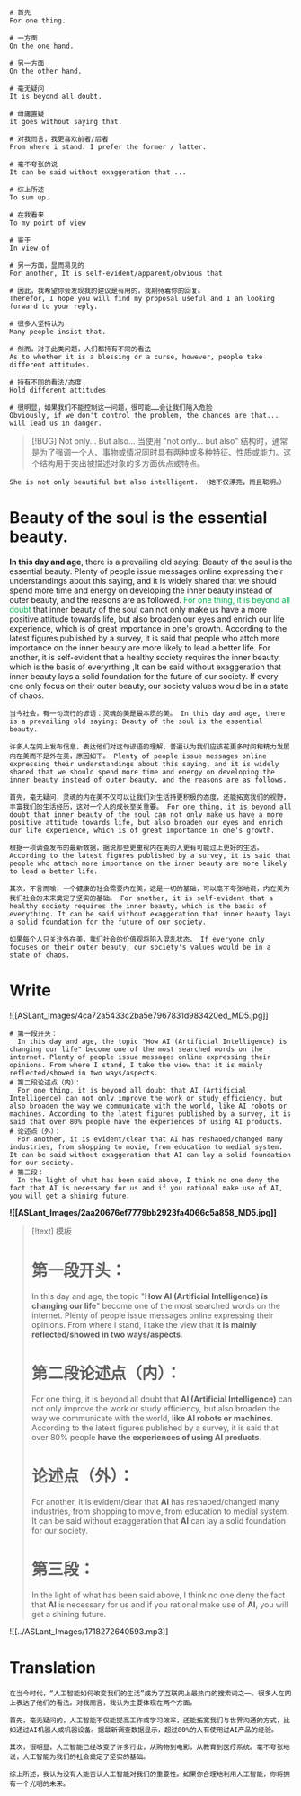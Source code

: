
```ENGLISH
# 首先
For one thing.

# 一方面
On the one hand.

# 另一方面
On the other hand.

# 毫无疑问
It is beyond all doubt.

# 毋庸置疑
it goes without saying that.

# 对我而言，我更喜欢前者/后者
From where i stand. I prefer the former / latter.

# 毫不夸张的说
It can be said without exaggeration that ...

# 综上所述
To sum up.

# 在我看来
To my point of view

# 鉴于
In view of

# 另一方面，显而易见的
For another, It is self-evident/apparent/obvious that

# 因此，我希望你会发现我的建议是有用的，我期待着你的回复。
Therefor, I hope you will find my proposal useful and I an looking forward to your reply.

# 很多人坚持认为
Many people insist that.

# 然而，对于此类问题，人们都持有不同的看法
As to whether it is a blessing or a curse, however, people take different attitudes.

# 持有不同的看法/态度
Hold different attitudes

# 很明显，如果我们不能控制这一问题，很可能……会让我们陷入危险
Obviously, if we don't control the problem, the chances are that... will lead us in danger.
```

> [!BUG] Not only... But also...
当使用 "not only... but also" 结构时，通常是为了强调一个人、事物或情况同时具有两种或多种特征、性质或能力。这个结构用于突出被描述对象的多方面优点或特点。

```ENGLISH
She is not only beautiful but also intelligent. （她不仅漂亮，而且聪明。）
```

# Beauty of the soul is the essential beauty.

**In this day and age**, there is a prevailing old saying: Beauty of the soul is the essential beauty. Plenty of people issue messages online expressing their understandings about this saying, and it is widely shared that we should spend more time and energy on developing the inner beauty instead of outer beauty, and the reasons are as followed.
<font color="#00b050">For one thing, it is beyond all doubt</font> that inner beauty of the soul can not only make us have a more positive attitude towards life, but also broaden our eyes and enrich our life experience, which is of great importance in one's growth.  According to the latest figures published by a survey, it is said that people who attch more importance on the inner beauty are more likely to lead a better life.
For another, it is self-evident that a healthy society requires the inner beauty, which is the basis of everyrthing ,It can be said without exaggeration that inner beauty lays a solid foundation for the future of our society. If every one only focus on their outer beauty, our society values would be in a state of chaos.


```text
当今社会，有一句流行的谚语：灵魂的美是最本质的美。 In this day and age, there is a prevailing old saying: Beauty of the soul is the essential beauty.

许多人在网上发布信息，表达他们对这句谚语的理解，普遍认为我们应该花更多时间和精力发展内在美而不是外在美，原因如下。 Plenty of people issue messages online expressing their understandings about this saying, and it is widely shared that we should spend more time and energy on developing the inner beauty instead of outer beauty, and the reasons are as follows.

首先，毫无疑问，灵魂的内在美不仅可以让我们对生活持更积极的态度，还能拓宽我们的视野，丰富我们的生活经历，这对一个人的成长至关重要。 For one thing, it is beyond all doubt that inner beauty of the soul can not only make us have a more positive attitude towards life, but also broaden our eyes and enrich our life experience, which is of great importance in one's growth.

根据一项调查发布的最新数据，据说那些更重视内在美的人更有可能过上更好的生活。 According to the latest figures published by a survey, it is said that people who attach more importance on the inner beauty are more likely to lead a better life.

其次，不言而喻，一个健康的社会需要内在美，这是一切的基础，可以毫不夸张地说，内在美为我们社会的未来奠定了坚实的基础。 For another, it is self-evident that a healthy society requires the inner beauty, which is the basis of everything. It can be said without exaggeration that inner beauty lays a solid foundation for the future of our society.

如果每个人只关注外在美，我们社会的价值观将陷入混乱状态。 If everyone only focuses on their outer beauty, our society's values would be in a state of chaos.
```

# Write
![[ASLant_Images/4ca72a5433c2ba5e7967831d983420ed_MD5.jpg]]

```text
# 第一段开头：
  In this day and age, the topic "How AI (Artificial Intelligence) is changing our life" become one of the most searched words on the internet. Plenty of people issue messages online expressing their opinions. From where I stand, I take the view that it is mainly reflected/showed in two ways/aspects.
# 第二段论述点（内）：
  For one thing, it is beyond all doubt that AI (Artificial Intelligence) can not only improve the work or study efficiency, but also broaden the way we communicate with the world, like AI robots or machines. According to the latest figures published by a survey, it is said that over 80% people have the experiences of using AI products.
# 论述点（外）：
  For another, it is evident/clear that AI has reshaoed/changed many industries, from shopping to movie, from education to medial system. It can be said without exaggeration that AI can lay a solid foundation for our society.
# 第三段：
  In the light of what has been said above, I think no one deny the fact that AI is necessary for us and if you rational make use of AI, you will get a shining future.
```

**![[ASLant_Images/2aa20676ef7779bb2923fa4066c5a858_MD5.jpg]]**

> [!text] 模板
> # 第一段开头：
>   In this day and age, the topic "**How AI (Artificial Intelligence) is changing our life**" become one of the most searched words on the internet. Plenty of people issue messages online expressing their opinions. From where I stand, I take the view that **it is mainly reflected/showed in two ways/aspects**.
> # 第二段论述点（内）：
>   For one thing, it is beyond all doubt that **AI (Artificial Intelligence)** can not only improve the work or study efficiency, but also broaden the way we communicate with the world, **like AI robots or machines**. According to the latest figures published by a survey, it is said that over 80% people **have the experiences of using AI products**.
> # 论述点（外）：
>   For another, it is evident/clear that **AI** has reshaoed/changed many industries, from shopping to movie, from education to medial system. It can be said without exaggeration that **AI** can lay a solid foundation for our society.
> # 第三段：
>   In the light of what has been said above, I think no one deny the fact that **AI** is necessary for us and if you rational make use of **AI**, you will get a shining future.
>   
![[../ASLant_Images/1718272640593.mp3]]

# Translation

```text
在当今时代，“人工智能如何改变我们的生活”成为了互联网上最热门的搜索词之一。很多人在网上表达了他们的看法。对我而言，我认为主要体现在两个方面。

首先，毫无疑问的，人工智能不仅能提高工作或学习效率，还能拓宽我们与世界沟通的方式，比如通过AI机器人或机器设备。据最新调查数据显示，超过80%的人有使用过AI产品的经验。

其次，很明显，人工智能已经改变了许多行业，从购物到电影，从教育到医疗系统。毫不夸张地说，人工智能为我们的社会奠定了坚实的基础。

综上所述，我认为没有人能否认人工智能对我们的重要性。如果你合理地利用人工智能，你将拥有一个光明的未来。
```
